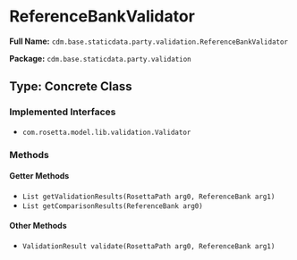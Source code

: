 # ReferenceBankValidator

**Full Name:** `cdm.base.staticdata.party.validation.ReferenceBankValidator`

**Package:** `cdm.base.staticdata.party.validation`

## Type: Concrete Class

### Implemented Interfaces

- `com.rosetta.model.lib.validation.Validator`

### Methods

#### Getter Methods

- `List getValidationResults(RosettaPath arg0, ReferenceBank arg1)`
- `List getComparisonResults(ReferenceBank arg0)`

#### Other Methods

- `ValidationResult validate(RosettaPath arg0, ReferenceBank arg1)`

